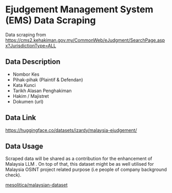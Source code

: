 # Ejudgement Management System (EMS) Data Scraping

Data scraping from https://cms2.kehakiman.gov.my/CommonWeb/eJudgment/SearchPage.aspx?JurisdictionType=ALL

## Data Description

- Nombor Kes
- Pihak-pihak (Plaintif & Defendan)
- Kata Kunci 
- Tarikh Alasan Penghakiman
- Hakim / Majistret
- Dokumen (url)

## Data Link

https://huggingface.co/datasets/izardy/malaysia-ejudgement/

## Data Usage

Scraped data will be shared as a contribution for the enhancement of Malaysia LLM . On top of that, this dataset might be as well utilised for Malaysia OSINT project related purpose (i.e people of company background check). 

[mesolitica/malaysian-dataset](https://github.com/mesolitica/malaysian-dataset/tree/master/crawl)